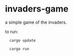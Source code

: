 # invaders-game

a simple game of the invaders.

to run:

```
  cargo update
```
```
  cargo run
```
